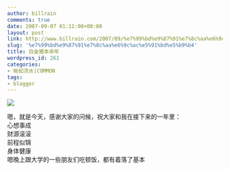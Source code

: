 ```yaml
---
author: billrain
comments: true
date: 2007-09-07 01:11:00+00:00
layout: post
link: http://www.billrain.com/2007/09/%e7%99%bd%e9%87%91%e7%8c%aa%e6%9c%ac%e5%91%bd%e5%b9%b4/
slug: '%e7%99%bd%e9%87%91%e7%8c%aa%e6%9c%ac%e5%91%bd%e5%b9%b4'
title: 白金猪本命年
wordpress_id: 261
categories:
- 帐如流水|COMMON
tags:
- blogger
---
```


[![](http://bp3.blogger.com/_lAHIYwHGO4A/RuC08uyHopI/AAAAAAAAB_E/5aZ0uAXvdBY/s400/P9031164.JPG)](http://bp3.blogger.com/_lAHIYwHGO4A/RuC08uyHopI/AAAAAAAAB_E/5aZ0uAXvdBY/s1600-h/P9031164.JPG)  


嗯，就是今天，感谢大家的问候，祝大家和我在接下来的一年里：  
心想事成  
财源滚滚  
前程似锦  
身体健康  
嗯晚上跟大学的一些朋友们吃顿饭，都有着落了基本  

